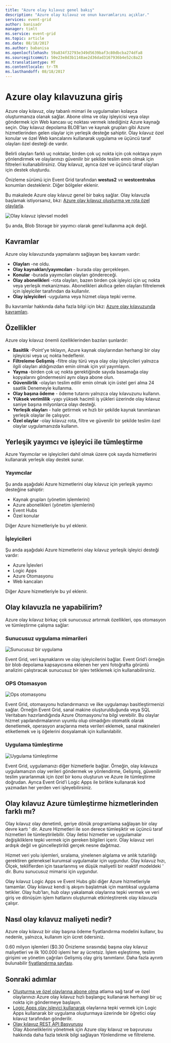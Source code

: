 ```yaml
---
title: "Azure olay kılavuz genel bakış"
description: "Azure olay kılavuz ve onun kavramlarını açıklar."
services: event-grid
author: banisadr
manager: timlt
ms.service: event-grid
ms.topic: article
ms.date: 08/18/2017
ms.author: babanisa
ms.openlocfilehash: 59a834f32793e349d5639baf3c80dbcba274dfa8
ms.sourcegitcommit: 50e23e8d3b1148ae2d36dad3167936b4e52c8a23
ms.translationtype: MT
ms.contentlocale: tr-TR
ms.lasthandoff: 08/18/2017
---
```

# <a name="an-introduction-to-azure-event-grid"></a>Azure olay kılavuzuna giriş

Azure olay kılavuz, olay tabanlı mimari ile uygulamaları kolayca oluşturmanıza olanak sağlar. Abone olma ve olay işleyicisi veya olayı göndermek için Web kancası uç noktası vermek istediğiniz Azure kaynağı seçin. Olay kılavuz depolama BLOB'ları ve kaynak grupları gibi Azure hizmetlerinden gelen olaylar için yerleşik desteğe sahiptir. Olay kılavuz özel konular ve özel Web kancalarını kullanarak uygulama ve üçüncü taraf olayları özel desteği de vardır. 

Belirli olayları farklı uç noktalar, birden çok uç nokta için çok noktaya yayın yönlendirmek ve olaylarınızı güvenilir bir şekilde teslim emin olmak için filtreleri kullanabilirsiniz. Olay kılavuz, ayrıca özel ve üçüncü taraf olayları için destek oluşturdu.

Önizleme sürümü için Event Grid tarafından **westus2** ve **westcentralus** konumları desteklenir. Diğer bölgeler eklenir.

Bu makalede Azure olay kılavuz genel bir bakış sağlar. Olay kılavuzla başlamak istiyorsanız, bkz: [Azure olay kılavuz oluşturma ve rota özel olaylarla](custom-event-quickstart.md).

![Olay kılavuz işlevsel modeli](./media/overview/event-grid-functional-model.png)

Şu anda, Blob Storage bir yayımcı olarak genel kullanıma açık değil.

## <a name="concepts"></a>Kavramlar

Azure olay kılavuzunda yapmalarını sağlayan beş kavram vardır:

* **Olayları** -ne oldu.
* **Olay kaynakları/yayımcıları** - burada olay gerçekleşen.
* **Konular** -burada yayımcıları olayları göndereceği.
* **Olay abonelikleri** -rota olayları, bazen birden çok işleyici için uç nokta veya yerleşik mekanizması. Abonelikleri akıllıca gelen olayları filtrelemek için işleyiciler tarafından da kullanılır.
* **Olay işleyicileri** -uygulama veya hizmet olaya tepki verme.

Bu kavramlar hakkında daha fazla bilgi için bkz: [Azure olay kılavuzunda kavramları](concepts.md).

## <a name="capabilities"></a>Özellikler

Azure olay kılavuz önemli özelliklerinden bazıları şunlardır:

* **Basitlik** -Point'ye tıklayın, Azure kaynak olaylarından herhangi bir olay işleyicisi veya uç nokta hedeflenir.
* **Filtreleme Gelişmiş** -filtre olay türü veya olay olay işleyicileri yalnızca ilgili olayları aldığınızdan emin olmak için yol yayımlayın.
* **Yayma** -birden çok uç nokta gerektiğinde sayıda basamağa olay kopyalarını göndermesini aynı olaya abone olun.
* **Güvenilirlik** -olayları teslim edilir emin olmak için üstel geri alma 24 saatlik Denemeyle kullanma.
* **Olay başına ödeme** - ödeme tutarını yalnızca olay kılavuzunu kullanın.
* **Yüksek verimlilik** -yapı yüksek hacimli iş yükleri üzerinde olay kılavuz saniye başına milyonlarca olayı desteği.
* **Yerleşik olayları** - hale getirmek ve hızlı bir şekilde kaynak tanımlanan yerleşik olaylar ile çalışıyor.
* **Özel olaylar** -olay kılavuz rota, filtre ve güvenilir bir şekilde teslim özel olaylar uygulamanızda kullanın.

## <a name="built-in-publisher-and-handler-integration"></a>Yerleşik yayımcı ve işleyici ile tümleştirme

Azure Yayımcılar ve işleyicileri dahil olmak üzere çok sayıda hizmetlerini kullanarak yerleşik olay destek sunar.

### <a name="publishers"></a>Yayımcılar

Şu anda aşağıdaki Azure hizmetlerini olay kılavuz için yerleşik yayımcı desteğine sahiptir:

* Kaynak grupları (yönetim işlemlerini)
* Azure abonelikleri (yönetim işlemlerini)
* Event Hubs
* Özel konular

Diğer Azure hizmetleriyle bu yıl eklenir.

### <a name="handlers"></a>İşleyicileri

Şu anda aşağıdaki Azure hizmetlerini olay kılavuz yerleşik işleyici desteği vardır: 

* Azure İşlevleri
* Logic Apps
* Azure Otomasyonu
* Web kancaları

Diğer Azure hizmetleriyle bu yıl eklenir.

## <a name="what-can-i-do-with-event-grid"></a>Olay kılavuzla ne yapabilirim?

Azure olay kılavuz birkaç çok sunucusuz artırmak özellikleri, ops otomasyon ve tümleştirme çalışma sağlar: 

### <a name="serverless-application-architectures"></a>Sunucusuz uygulama mimarileri

![Sunucusuz bir uygulama](./media/overview/serverless_web_app.png)

Event Grid, veri kaynaklarını ve olay işleyicilerini bağlar. Event Grid’i örneğin bir blob depolama kapsayıcısına eklenen her yeni fotoğrafta görüntü analizini çalıştıracak sunucusuz bir işlev tetiklemek için kullanabilirsiniz. 

### <a name="ops-automation"></a>OPS Otomasyon

![Ops otomasyonu](./media/overview/Ops_automation.png)

Event Grid, otomasyonu hızlandırmanızı ve ilke uygulamayı basitleştirmenizi sağlar. Örneğin Event Grid, sanal makine oluşturulduğunda veya SQL Veritabanı hazırlandığında Azure Otomasyonu’na bilgi verebilir. Bu olaylar hizmet yapılandırmalarının uyumlu olup olmadığını otomatik olarak denetlemek, operasyon araçlarına meta verileri eklemek, sanal makineleri etiketlemek ve iş öğelerini dosyalamak için kullanılabilir.

### <a name="application-integration"></a>Uygulama tümleştirme

![Uygulama tümleştirme](./media/overview/app_integration.png)

Event Grid, uygulamanızı diğer hizmetlerle bağlar. Örneğin, olay kılavuza uygulamanızın olay verileri göndermek ve yönlendirme, Gelişmiş, güvenilir teslim yararlanmak için özel bir konu oluşturun ve Azure ile tümleştirme doğrudan. Ayrıca Event Grid’i Logic Apps ile birlikte kullanarak kod yazmadan her yerden veri işleyebilirsiniz. 

## <a name="how-is-event-grid-different-from-other-azure-integration-services"></a>Olay kılavuz Azure tümleştirme hizmetlerinden farklı mı?

Olay kılavuz olay denetimli, geriye dönük programlama sağlayan bir olay devre kartı ' dir. Azure Hizmetleri ile son derece tümleşiktir ve üçüncü taraf hizmetleri ile tümleştirilebilir. Olay iletisi hizmetler ve uygulamalar değişikliklere tepki vermek için gereken bilgileri içerir. Olay kılavuz veri ardışık değil ve güncelleştirildi gerçek nesne dağıtmaz.

Hizmet veri yolu işlemleri, sıralama, yinelenen algılama ve anlık tutarlılığı gerektiren geleneksel kurumsal uygulamalar için uygundur. Olay kılavuz hızı, Ölçek, tekliflerden için tasarlanmış ve düşük maliyetli bir reaktif modeldeki ' dir. Bunu sunucusuz mimarisi için uygundur.

Olay kılavuz Logic Apps ve Event Hubs gibi diğer Azure hizmetleriyle tamamlar. Olay kılavuz kendi iş akışını başlatmak için mantıksal uygulama tetikler. Olay hub'ları, hub olayı yakalamak olaylarına tepki vermek ve veri giriş ve dönüşüm işlem hatlarını oluşturmak etkinleştirerek olay kılavuzla çalışır.

## <a name="how-much-does-event-grid-cost"></a>Nasıl olay kılavuz maliyeti nedir?

Azure olay kılavuz bir olay başına ödeme fiyatlandırma modelini kullanır, bu nedenle, yalnızca, kullanım için ücret ödersiniz.

0.60 milyon işlemleri ($0.30 Önizleme sırasında) başına olay kılavuz maliyetleri ve ilk 100.000 işlemi her ay ücretsiz. İşlem eşleştirme, teslim girişimi ve yönetim çağrıları Gelişmiş olay giriş tanımlanır.  Daha fazla ayrıntı bulunabilir [fiyatlandırma sayfası](https://azure.microsoft.com/pricing/details/event-grid/).

## <a name="next-steps"></a>Sonraki adımlar

* [Oluşturma ve özel olaylarına abone olma](custom-event-quickstart.md) atlama sağ taraf ve özel olaylarınızı Azure olay kılavuz hızlı başlangıç kullanarak herhangi bir uç nokta için göndermeye başlayın.
* [Logic Apps olay işleyici kullanarak](monitor-virtual-machine-changes-event-grid-logic-app.md) olaylarına tepki vermek için Logic Apps kullanarak bir uygulama oluşturmaya üzerinde bir öğretici olay kılavuz tarafından gönderilir.
* [Olay kılavuz REST API Başvurusu](/rest/api/eventgrid)  
  Olay Aboneliklerini yönetmek için Azure olay kılavuz ve başvurusu hakkında daha fazla teknik bilgi sağlayan Yönlendirme ve filtreleme.